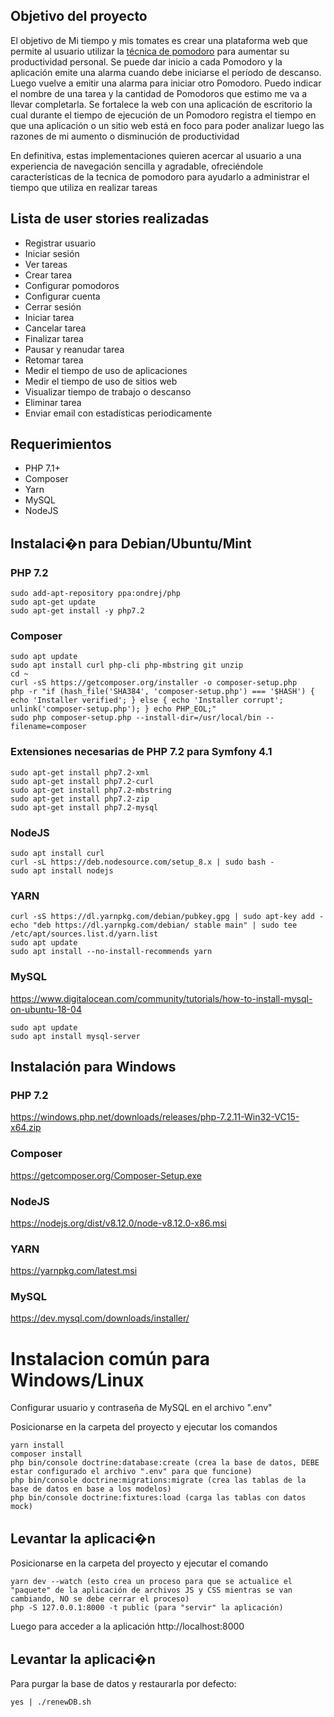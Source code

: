 ## Objetivo del proyecto

El objetivo de Mi tiempo y mis tomates es crear una plataforma web que permite al usuario utilizar la [técnica de pomodoro](https://es.wikipedia.org/wiki/Técnica_Pomodoro) para aumentar su productividad personal. Se puede dar inicio a cada Pomodoro y la aplicación emite una alarma cuando debe iniciarse el período de descanso. Luego vuelve a emitir una alarma para iniciar otro Pomodoro. Puedo indicar el nombre de una tarea y la cantidad de Pomodoros que estimo me va a llevar completarla. 
Se fortalece la web con una aplicación de escritorio la cual durante el tiempo de ejecución de un Pomodoro registra el tiempo en que una aplicación o un sitio web está en foco para poder analizar luego las razones de mi aumento o disminución de productividad

En definitiva, estas implementaciones quieren acercar al usuario a una experiencia de navegación sencilla y agradable, ofreciéndole características de la tecnica de pomodoro para ayudarlo a administrar el tiempo que utiliza en realizar tareas

## Lista de user stories realizadas

* Registrar usuario
* Iniciar sesión
* Ver tareas
* Crear tarea
* Configurar pomodoros
* Configurar cuenta
* Cerrar sesión
* Iniciar tarea
* Cancelar tarea
* Finalizar tarea
* Pausar y reanudar tarea
* Retomar tarea
* Medir el tiempo de uso de aplicaciones
* Medir el tiempo de uso de sitios web
* Visualizar tiempo de trabajo o descanso
* Eliminar tarea
* Enviar email con estadísticas periodicamente

## Requerimientos
* PHP 7.1+
* Composer
* Yarn
* MySQL
* NodeJS

## Instalaci�n para Debian/Ubuntu/Mint

### PHP 7.2
```
sudo add-apt-repository ppa:ondrej/php
sudo apt-get update
sudo apt-get install -y php7.2
```

### Composer
```
sudo apt update
sudo apt install curl php-cli php-mbstring git unzip
cd ~
curl -sS https://getcomposer.org/installer -o composer-setup.php
php -r "if (hash_file('SHA384', 'composer-setup.php') === '$HASH') { echo 'Installer verified'; } else { echo 'Installer corrupt'; unlink('composer-setup.php'); } echo PHP_EOL;"
sudo php composer-setup.php --install-dir=/usr/local/bin --filename=composer

```

### Extensiones necesarias de PHP 7.2 para Symfony 4.1
```
sudo apt-get install php7.2-xml
sudo apt-get install php7.2-curl
sudo apt-get install php7.2-mbstring
sudo apt-get install php7.2-zip
sudo apt-get install php7.2-mysql
```

### NodeJS
```
sudo apt install curl
curl -sL https://deb.nodesource.com/setup_8.x | sudo bash -
sudo apt install nodejs
```

### YARN
```
curl -sS https://dl.yarnpkg.com/debian/pubkey.gpg | sudo apt-key add -
echo "deb https://dl.yarnpkg.com/debian/ stable main" | sudo tee /etc/apt/sources.list.d/yarn.list
sudo apt update
sudo apt install --no-install-recommends yarn
```

### MySQL
https://www.digitalocean.com/community/tutorials/how-to-install-mysql-on-ubuntu-18-04
```
sudo apt update
sudo apt install mysql-server
```

## Instalación para Windows

### PHP 7.2
https://windows.php.net/downloads/releases/php-7.2.11-Win32-VC15-x64.zip
### Composer
https://getcomposer.org/Composer-Setup.exe
### NodeJS
https://nodejs.org/dist/v8.12.0/node-v8.12.0-x86.msi
### YARN
https://yarnpkg.com/latest.msi
### MySQL
https://dev.mysql.com/downloads/installer/

# Instalacion común para Windows/Linux
Configurar usuario y contraseña de MySQL en el archivo ".env"

Posicionarse en la carpeta del proyecto y ejecutar los comandos
```
yarn install
composer install
php bin/console doctrine:database:create (crea la base de datos, DEBE estar configurado el archivo ".env" para que funcione)
php bin/console doctrine:migrations:migrate (crea las tablas de la base de datos en base a los modelos)
php bin/console doctrine:fixtures:load (carga las tablas con datos mock)
```

## Levantar la aplicaci�n
Posicionarse en la carpeta del proyecto y ejecutar el comando
```
yarn dev --watch (esto crea un proceso para que se actualice el "paquete" de la aplicación de archivos JS y CSS mientras se van cambiando, NO se debe cerrar el proceso)
php -S 127.0.0.1:8000 -t public (para "servir" la aplicación)
```

Luego para acceder a la aplicación
http://localhost:8000


## Levantar la aplicaci�n
Para purgar la base de datos y restaurarla por defecto:
```
yes | ./renewDB.sh
```